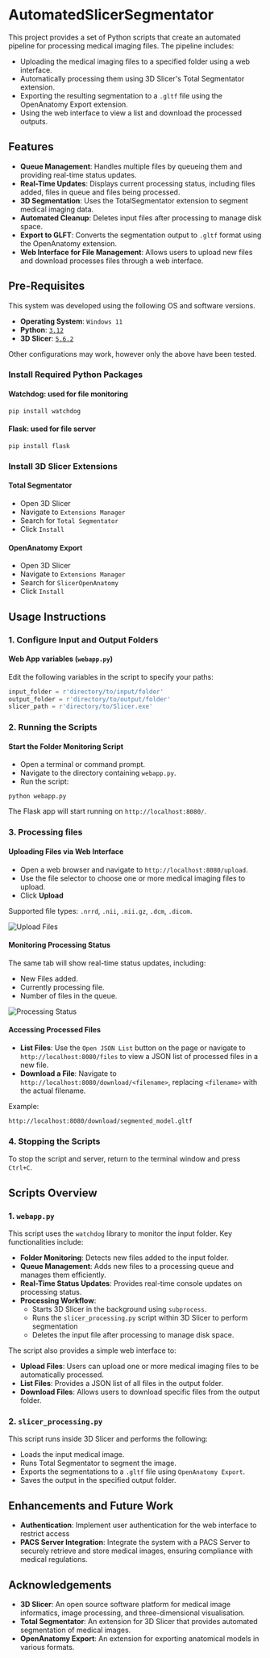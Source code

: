 # AutomatedSlicerSegmentator
This project provides a set of Python scripts that create an automated pipeline for processing medical imaging files. The pipeline includes:
- Uploading the medical imaging files to a specified folder using a web interface.
- Automatically processing them using 3D Slicer's Total Segmentator extension.
- Exporting the resulting segmentation to a ```.gltf``` file using the OpenAnatomy Export extension.
- Using the web interface to view a list and download the processed outputs.

## Features
- **Queue Management**: Handles multiple files by queueing them and providing real-time status updates.
- **Real-Time Updates**: Displays current processing status, including files added, files in queue and files being processed.
- **3D Segmentation**: Uses the TotalSegmentator extension to segment medical imaging data.
- **Automated Cleanup**: Deletes input files after processing to manage disk space.
- **Export to GLFT**: Converts the segmentation output to ```.gltf``` format using the OpenAnatomy extension.
- **Web Interface for File Management**: Allows users to upload new files and download processes files through a web interface.

## Pre-Requisites
 This system was developed using the following OS and software versions.
 - **Operating System**: ```Windows 11```
 - **Python**: [```3.12```](https://www.python.org/downloads/)
 - **3D Slicer**: [```5.6.2```](https://download.slicer.org/)
 
 Other configurations may work, however only the above have been tested.

### Install Required Python Packages
#### **Watchdog**: used for file monitoring
```
pip install watchdog
```

#### **Flask**: used for file server
```
pip install flask
```

### Install 3D Slicer Extensions
#### Total Segmentator
- Open 3D Slicer
- Navigate to ```Extensions Manager```
- Search for ```Total Segmentator```
- Click ```Install```

#### OpenAnatomy Export
- Open 3D Slicer
- Navigate to ```Extensions Manager```
- Search for ```SlicerOpenAnatomy```
- Click ```Install```

## Usage Instructions
### 1. Configure Input and Output Folders
#### Web App variables (```webapp.py```)
Edit the following variables in the script to specify your paths:
```python
input_folder = r'directory/to/input/folder'
output_folder = r'directory/to/output/folder'
slicer_path = r'directory/to/Slicer.exe'
```

### 2. Running the Scripts
#### Start the Folder Monitoring Script
- Open a terminal or command prompt.
- Navigate to the directory containing ```webapp.py```.
- Run the script:
```
python webapp.py
```

The Flask app will start running on ```http://localhost:8080/```.

### 3. Processing files
#### **Uploading Files via Web Interface**
- Open a web browser and navigate to ```http://localhost:8080/upload```.
- Use the file selector to choose one or more medical imaging files to upload.
- Click **Upload**

Supported file types: ```.nrrd```, ```.nii```, ```.nii.gz```, ```.dcm```, ```.dicom```.

![Upload Files](https://github.com/user-attachments/assets/214fdb30-4835-4712-8e4a-712a02d6efa5)


#### **Monitoring Processing Status**
The same tab will show real-time status updates, including:
- New Files added.
- Currently processing file.
- Number of files in the queue.

![Processing Status](https://github.com/user-attachments/assets/aaa6028c-2823-40ac-9d08-39a5851c88fd)



#### **Accessing Processed Files**
- **List Files**: Use the ```Open JSON List``` button on the page or navigate to ```http://localhost:8080/files``` to view a JSON list of processed files in a new file.
- **Download a File**: Navigate to ```http://localhost:8080/download/<filename>```, replacing ```<filename>``` with the actual filename.

Example:
```
http://localhost:8080/download/segmented_model.gltf
```

### 4. Stopping the Scripts
To stop the script and server, return to the  terminal window and press ```Ctrl+C```.

## Scripts Overview
### 1. ```webapp.py```
This script uses the ```watchdog``` library to monitor the input folder. Key functionalities include:
- **Folder Monitoring**: Detects new files added to the input folder.
- **Queue Management**: Adds new files to a processing queue and manages them efficiently.
- **Real-Time Status Updates**: Provides real-time console updates on processing status.
- **Processing Workflow**:
    - Starts 3D Slicer in the background using ```subprocess```.
    - Runs the ```slicer_processing.py``` script within 3D Slicer to perform segmentation
    - Deletes the input file after processing to manage disk space.

The script also provides a simple web interface to:
- **Upload Files**: Users can upload one or more medical imaging files to be automatically processed.
- **List Files**: Provides a JSON list of all files in the output folder.
- **Download Files**: Allows users to download specific files from the output folder.

### 2. ```slicer_processing.py```
This script runs inside 3D Slicer and performs the following:
- Loads the input medical image.
- Runs Total Segmentator to segment the image.
- Exports the segmentations to a ```.gltf``` file using ```OpenAnatomy Export```.
- Saves the output in the specified output folder.

## Enhancements and Future Work
- **Authentication**: Implement user authentication for the web interface to restrict access
- **PACS Server Integration**: Integrate the system with a PACS Server to securely retrieve and store medical images, ensuring compliance with medical regulations.

## Acknowledgements
- **3D Slicer**: An open source software platform for medical image informatics, image processing, and three-dimensional visualisation.
- **Total Segmentator**: An extension for 3D Slicer that provides automated segmentation of medical images.
- **OpenAnatomy Export**: An extension for exporting anatomical models in various formats.
